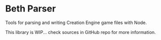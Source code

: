 # Beth Parser

Tools for parsing and writing Creation Engine game files with Node.

This library is WIP... check sources in GitHub repo for more information.
